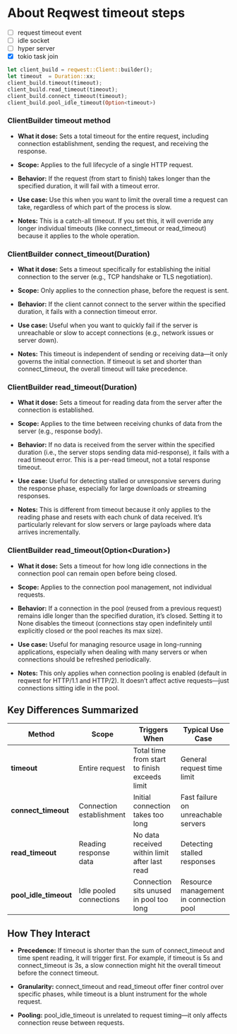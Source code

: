 # About Reqwest timeout steps
- [ ] request timeout event
- [ ] idle socket
- [ ] hyper server
- [x] tokio task join

```rust
let client_build = reqwest::Client::builder();
let timeout  = Duration::xx;
client_build.timeout(timeout);
client_build.read_timeout(timeout);
client_build.connect_timeout(timeout);
client_build.pool_idle_timeout(Option<timeout>)
```

### ClientBuilder timeout method

- **What it dose:** Sets a total timeout for the entire request, including connection establishment, sending the request, and receiving the response.

- **Scope:** Applies to the full lifecycle of a single HTTP request.
- **Behavior:**  If the request (from start to finish) takes longer than the specified duration, it will fail with a timeout error.

- **Use case:** Use this when you want to limit the overall time a request can take, regardless of which part of the process is slow.

- **Notes:** This is a catch-all timeout. If you set this, it will override any longer individual timeouts (like connect_timeout or read_timeout) because it applies to the whole operation.

### ClientBuilder connect_timeout(Duration)

- **What it dose:** Sets a timeout specifically for establishing the initial connection to the server (e.g., TCP handshake or TLS negotiation).

- **Scope:** Only applies to the connection phase, before the request is sent.

- **Behavior:**  If the client cannot connect to the server within the specified duration, it fails with a connection timeout error.

- **Use case:** Useful when you want to quickly fail if the server is unreachable or slow to accept connections (e.g., network issues or server down).

- **Notes:** This timeout is independent of sending or receiving data—it only governs the initial connection. If timeout is set and shorter than connect_timeout, the overall timeout will take precedence.

### ClientBuilder read_timeout(Duration)

- **What it dose:** Sets a timeout for reading data from the server after the connection is established.

- **Scope:** Applies to the time between receiving chunks of data from the server (e.g., response body).

- **Behavior:**   If no data is received from the server within the specified duration (i.e., the server stops sending data mid-response), it fails with a read timeout error. This is a per-read timeout, not a total response timeout.

- **Use case:** Useful for detecting stalled or unresponsive servers during the response phase, especially for large downloads or streaming responses.

- **Notes:** This is different from timeout because it only applies to the reading phase and resets with each chunk of data received. It’s particularly relevant for slow servers or large payloads where data arrives incrementally.

### ClientBuilder read_timeout(Option&lt;Duration&gt;)

- **What it dose:** Sets a timeout for how long idle connections in the connection pool can remain open before being closed.

- **Scope:** Applies to the connection pool management, not individual requests.

- **Behavior:**   If a connection in the pool (reused from a previous request) remains idle longer than the specified duration, it’s closed. Setting it to None disables the timeout (connections stay open indefinitely until explicitly closed or the pool reaches its max size).

- **Use case:** Useful for managing resource usage in long-running applications, especially when dealing with many servers or when connections should be refreshed periodically.

- **Notes:** This only applies when connection pooling is enabled (default in reqwest for HTTP/1.1 and HTTP/2). It doesn’t affect active requests—just connections sitting idle in the pool.

## Key Differences Summarized

| **Method**            | **Scope**                | **Triggers When**                             | **Typical Use Case**                   |
|-----------------------|--------------------------|-----------------------------------------------|----------------------------------------|
| **timeout**           | Entire request           | Total time from start to finish exceeds limit | General request time limit             |
| **connect_timeout**   | Connection establishment | Initial connection takes too long             | Fast failure on unreachable servers    |
| **read_timeout**      | Reading response data    | No data received within limit after last read | Detecting stalled responses            |
| **pool_idle_timeout** | Idle pooled connections  | Connection sits unused in pool too long       | Resource management in connection pool |


## How They Interact

- **Precedence:** If timeout is shorter than the sum of connect_timeout and time spent reading, it will trigger first. For example, if timeout is 5s and connect_timeout is 3s, a slow connection might hit the overall timeout before the connect timeout.

- **Granularity:** connect_timeout and read_timeout offer finer control over specific phases, while timeout is a blunt instrument for the whole request.

- **Pooling:** pool_idle_timeout is unrelated to request timing—it only affects connection reuse between requests.

